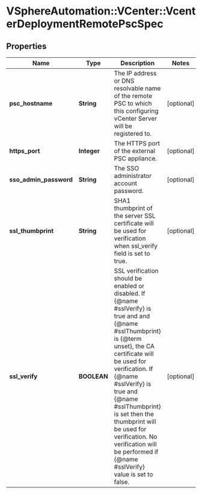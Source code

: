 # VSphereAutomation::VCenter::VcenterDeploymentRemotePscSpec

## Properties
Name | Type | Description | Notes
------------ | ------------- | ------------- | -------------
**psc_hostname** | **String** | The IP address or DNS resolvable name of the remote PSC to which this configuring vCenter Server will be registered to. | [optional] 
**https_port** | **Integer** | The HTTPS port of the external PSC appliance. | [optional] 
**sso_admin_password** | **String** | The SSO administrator account password. | [optional] 
**ssl_thumbprint** | **String** | SHA1 thumbprint of the server SSL certificate will be used for verification when ssl_verify field is set to true. | [optional] 
**ssl_verify** | **BOOLEAN** | SSL verification should be enabled or disabled. If {@name #sslVerify} is true and and {@name #sslThumbprint} is {@term unset}, the CA certificate will be used for verification. If {@name #sslVerify} is true and {@name #sslThumbprint} is set then the thumbprint will be used for verification. No verification will be performed if {@name #sslVerify} value is set to false. | [optional] 


